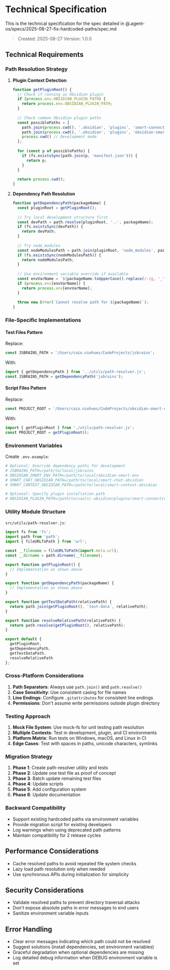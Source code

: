 # Technical Specification

This is the technical specification for the spec detailed in @.agent-os/specs/2025-08-27-fix-hardcoded-paths/spec.md

> Created: 2025-08-27
> Version: 1.0.0

## Technical Requirements

### Path Resolution Strategy

1. **Plugin Context Detection**
   ```javascript
   function getPluginRoot() {
     // Check if running as Obsidian plugin
     if (process.env.OBSIDIAN_PLUGIN_PATH) {
       return process.env.OBSIDIAN_PLUGIN_PATH;
     }
     
     // Check common Obsidian plugin paths
     const possiblePaths = [
       path.join(process.cwd(), '.obsidian', 'plugins', 'smart-connections'),
       path.join(process.cwd(), '.obsidian', 'plugins', 'obsidian-smart-claude'),
       process.cwd() // Development mode
     ];
     
     for (const p of possiblePaths) {
       if (fs.existsSync(path.join(p, 'manifest.json'))) {
         return p;
       }
     }
     
     return process.cwd();
   }
   ```

2. **Dependency Path Resolution**
   ```javascript
   function getDependencyPath(packageName) {
     const pluginRoot = getPluginRoot();
     
     // Try local development structure first
     const devPath = path.resolve(pluginRoot, '..', packageName);
     if (fs.existsSync(devPath)) {
       return devPath;
     }
     
     // Try node_modules
     const nodeModulesPath = path.join(pluginRoot, 'node_modules', packageName);
     if (fs.existsSync(nodeModulesPath)) {
       return nodeModulesPath;
     }
     
     // Use environment variable override if available
     const envVarName = `${packageName.toUpperCase().replace(/-/g, '_')}_PATH`;
     if (process.env[envVarName]) {
       return process.env[envVarName];
     }
     
     throw new Error(`Cannot resolve path for ${packageName}`);
   }
   ```

### File-Specific Implementations

#### Test Files Pattern
Replace:
```javascript
const JSBRAINS_PATH = '/Users/caio.niehues/CodeProjects/jsbrains';
```

With:
```javascript
import { getDependencyPath } from '../utils/path-resolver.js';
const JSBRAINS_PATH = getDependencyPath('jsbrains');
```

#### Script Files Pattern
Replace:
```javascript
const PROJECT_ROOT = '/Users/caio.niehues/CodeProjects/obsidian-smart-claude';
```

With:
```javascript
import { getPluginRoot } from './utils/path-resolver.js';
const PROJECT_ROOT = getPluginRoot();
```

### Environment Variables

Create `.env.example`:
```bash
# Optional: Override dependency paths for development
# JSBRAINS_PATH=/path/to/local/jsbrains
# OBSIDIAN_SMART_ENV_PATH=/path/to/local/obsidian-smart-env
# SMART_CHAT_OBSIDIAN_PATH=/path/to/local/smart-chat-obsidian
# SMART_CONTEXT_OBSIDIAN_PATH=/path/to/local/smart-context-obsidian

# Optional: Specify plugin installation path
# OBSIDIAN_PLUGIN_PATH=/path/to/vault/.obsidian/plugins/smart-connections
```

### Utility Module Structure

`src/utils/path-resolver.js`:
```javascript
import fs from 'fs';
import path from 'path';
import { fileURLToPath } from 'url';

const __filename = fileURLToPath(import.meta.url);
const __dirname = path.dirname(__filename);

export function getPluginRoot() {
  // Implementation as shown above
}

export function getDependencyPath(packageName) {
  // Implementation as shown above
}

export function getTestDataPath(relativePath) {
  return path.join(getPluginRoot(), 'test-data', relativePath);
}

export function resolveRelativePath(relativePath) {
  return path.resolve(getPluginRoot(), relativePath);
}

export default {
  getPluginRoot,
  getDependencyPath,
  getTestDataPath,
  resolveRelativePath
};
```

### Cross-Platform Considerations

1. **Path Separators**: Always use `path.join()` and `path.resolve()`
2. **Case Sensitivity**: Use consistent casing for file names
3. **Line Endings**: Configure `.gitattributes` for consistent line endings
4. **Permissions**: Don't assume write permissions outside plugin directory

### Testing Approach

1. **Mock File System**: Use mock-fs for unit testing path resolution
2. **Multiple Contexts**: Test in development, plugin, and CI environments
3. **Platform Matrix**: Run tests on Windows, macOS, and Linux in CI
4. **Edge Cases**: Test with spaces in paths, unicode characters, symlinks

### Migration Strategy

1. **Phase 1**: Create path-resolver utility and tests
2. **Phase 2**: Update one test file as proof of concept
3. **Phase 3**: Batch update remaining test files
4. **Phase 4**: Update scripts
5. **Phase 5**: Add configuration system
6. **Phase 6**: Update documentation

### Backward Compatibility

- Support existing hardcoded paths via environment variables
- Provide migration script for existing developers
- Log warnings when using deprecated path patterns
- Maintain compatibility for 2 release cycles

## Performance Considerations

- Cache resolved paths to avoid repeated file system checks
- Lazy load path resolution only when needed
- Use synchronous APIs during initialization for simplicity

## Security Considerations

- Validate resolved paths to prevent directory traversal attacks
- Don't expose absolute paths in error messages to end users
- Sanitize environment variable inputs

## Error Handling

- Clear error messages indicating which path could not be resolved
- Suggest solutions (install dependencies, set environment variables)
- Graceful degradation when optional dependencies are missing
- Log detailed debug information when DEBUG environment variable is set